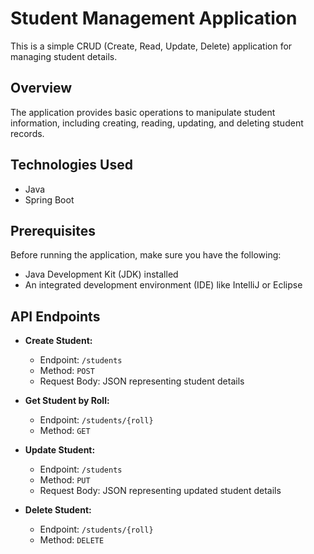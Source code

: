 # Student Management Application

This is a simple CRUD (Create, Read, Update, Delete) application for managing student details.

## Overview

The application provides basic operations to manipulate student information, including creating, reading, updating, and deleting student records.

## Technologies Used

- Java
- Spring Boot

## Prerequisites

Before running the application, make sure you have the following:

- Java Development Kit (JDK) installed
- An integrated development environment (IDE) like IntelliJ or Eclipse

## API Endpoints

- **Create Student:**
  - Endpoint: `/students`
  - Method: `POST`
  - Request Body: JSON representing student details

- **Get Student by Roll:**
  - Endpoint: `/students/{roll}`
  - Method: `GET`

- **Update Student:**
  - Endpoint: `/students`
  - Method: `PUT`
  - Request Body: JSON representing updated student details

- **Delete Student:**
  - Endpoint: `/students/{roll}`
  - Method: `DELETE`
